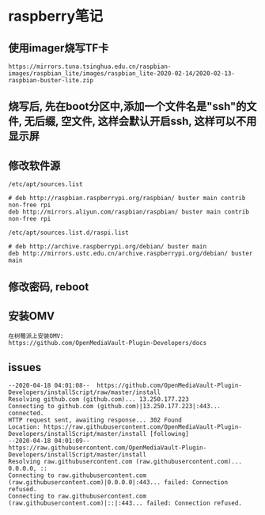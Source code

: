 # raspberry笔记

## 使用imager烧写TF卡

    https://mirrors.tuna.tsinghua.edu.cn/raspbian-images/raspbian_lite/images/raspbian_lite-2020-02-14/2020-02-13-raspbian-buster-lite.zip

## 烧写后, 先在boot分区中,添加一个文件名是"ssh"的文件, 无后缀, 空文件, 这样会默认开启ssh, 这样可以不用显示屏

## 修改软件源

    /etc/apt/sources.list
    
    # deb http://raspbian.raspberrypi.org/raspbian/ buster main contrib non-free rpi
    deb http://mirrors.aliyun.com/raspbian/raspbian/ buster main contrib non-free rpi
    
    /etc/apt/sources.list.d/raspi.list
    
    # deb http://archive.raspberrypi.org/debian/ buster main
    deb http://mirrors.ustc.edu.cn/archive.raspberrypi.org/debian/ buster main
    
## 修改密码, reboot

## 安装OMV

    在树莓派上安装OMV:
    https://github.com/OpenMediaVault-Plugin-Developers/docs
    
## issues

    --2020-04-18 04:01:08--  https://github.com/OpenMediaVault-Plugin-Developers/installScript/raw/master/install
    Resolving github.com (github.com)... 13.250.177.223
    Connecting to github.com (github.com)|13.250.177.223|:443... connected.
    HTTP request sent, awaiting response... 302 Found
    Location: https://raw.githubusercontent.com/OpenMediaVault-Plugin-Developers/installScript/master/install [following]
    --2020-04-18 04:01:09--  https://raw.githubusercontent.com/OpenMediaVault-Plugin-Developers/installScript/master/install
    Resolving raw.githubusercontent.com (raw.githubusercontent.com)... 0.0.0.0, ::
    Connecting to raw.githubusercontent.com (raw.githubusercontent.com)|0.0.0.0|:443... failed: Connection refused.
    Connecting to raw.githubusercontent.com (raw.githubusercontent.com)|::|:443... failed: Connection refused.
    
    
    
    
